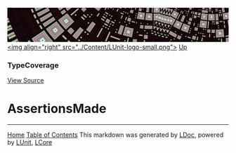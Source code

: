 ![](../Content/LUnit-banner-small.png "")
[&lt;img align=&quot;right&quot; src=&quot;../Content/LUnit-logo-small.png&quot;&gt;](../../README.md)
[Up](TypeCoverage.md)
### TypeCoverage
[View Source](../Coverage/TypeCoverage.cs)
# AssertionsMade


---
[Home](../../README.md) [Table of Contents](../../TableOfContents.md)
This markdown was generated by [LDoc](https://github.com/CodeSingularity/LDoc), powered by [LUnit](https://github.com/CodeSingularity/LUnit), [LCore](https://github.com/CodeSingularity/LCore)
